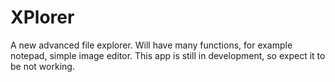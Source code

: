 # XPlorer
A new advanced file explorer. Will have many functions, for example notepad, simple image editor. This app is still in development, so expect it to be not working. 
